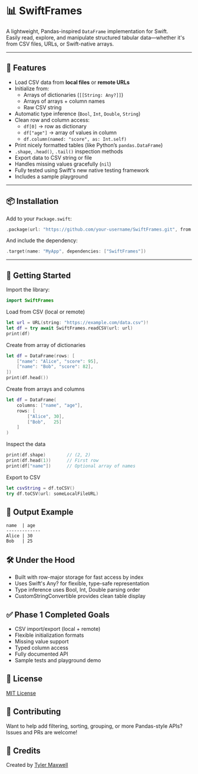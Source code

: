 # 📊 SwiftFrames

A lightweight, Pandas-inspired `DataFrame` implementation for Swift.  
Easily read, explore, and manipulate structured tabular data—whether it's from CSV files, URLs, or Swift-native arrays.

---

## 🚀 Features

- Load CSV data from **local files** or **remote URLs**
- Initialize from:
  - Arrays of dictionaries (`[[String: Any?]]`)
  - Arrays of arrays + column names
  - Raw CSV string
- Automatic type inference (`Bool`, `Int`, `Double`, `String`)
- Clean row and column access:
  - `df[0]` → row as dictionary
  - `df["age"]` → array of values in column
  - `df.column(named: "score", as: Int.self)`
- Print nicely formatted tables (like Python’s `pandas.DataFrame`)
- `.shape`, `.head()`, `.tail()` inspection methods
- Export data to CSV string or file
- Handles missing values gracefully (`nil`)
- Fully tested using Swift's new native testing framework
- Includes a sample playground

---

## 📦 Installation

Add to your `Package.swift`:

```swift
.package(url: "https://github.com/your-username/SwiftFrames.git", from: "1.0.0")
```

And include the dependency:

```swift
.target(name: "MyApp", dependencies: ["SwiftFrames"])
```

---

## 🧪 Getting Started

Import the library:

```swift
import SwiftFrames
```

Load from CSV (local or remote)

```swift
let url = URL(string: "https://example.com/data.csv")!
let df = try await SwiftFrames.readCSV(url: url)
print(df)
```

Create from array of dictionaries

```swift
let df = DataFrame(rows: [
    ["name": "Alice", "score": 95],
    ["name": "Bob", "score": 82],
])
print(df.head())
```

Create from arrays and columns

```swift
let df = DataFrame(
    columns: ["name", "age"],
    rows: [
        ["Alice", 30],
        ["Bob",   25]
    ]
)
```

Inspect the data

```swift
print(df.shape)        // (2, 2)
print(df.head(1))      // First row
print(df["name"])      // Optional array of names
```

Export to CSV

```swift
let csvString = df.toCSV()
try df.toCSV(url: someLocalFileURL)
```

## 📄 Output Example

```
name  | age
-------------
Alice | 30
Bob   | 25
```

## 🛠 Under the Hood

- Built with row-major storage for fast access by index
- Uses Swift's Any? for flexible, type-safe representation
- Type inference uses Bool, Int, Double parsing order
- CustomStringConvertible provides clean table display

## ✅ Phase 1 Completed Goals

- CSV import/export (local + remote)
- Flexible initialization formats
- Missing value support
- Typed column access
- Fully documented API
- Sample tests and playground demo

## 📘 License

<a href="LICENSE.md">MIT License</a>

## 👋 Contributing

Want to help add filtering, sorting, grouping, or more Pandas-style APIs?
Issues and PRs are welcome!

## 🤝 Credits

Created by <a href="https://github.com/maxwellt23">Tyler Maxwell</a>
